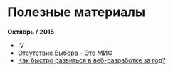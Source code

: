 # Полезные материалы

**Октябрь / 2015**

- IV
 - [Отсутствие Выбора - Это МИФ](https://www.youtube.com/watch?v=eGHpYbdDBC0)
 - [Как быстро развиться в веб-разработке за год?](https://www.youtube.com/watch?v=xEUrtzpT2NA)
